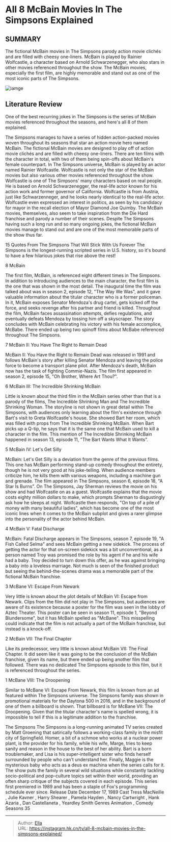 # All 8 McBain Movies In The Simpsons Explained


## SUMMARY 


 The fictional McBain movies in The Simpsons parody action movie clichés and are filled with cheesy one-liners. 
 McBain is played by Rainier Wolfcastle, a character based on Arnold Schwarzenegger, who also stars in other movies referenced throughout the show. 
 The McBain movies, especially the first film, are highly memorable and stand out as one of the most iconic parts of The Simpsons. 

![iamge](https://static1.srcdn.com/wordpress/wp-content/uploads/2023/12/mcbainmovies_insimpsonsexplained.jpg)

## Literature Review
One of the best recurring jokes in The Simpsons is the series of McBain movies referenced throughout the seasons, and here&#39;s all 8 of them explained.




The Simpsons manages to have a series of hidden action-packed movies woven throughout its seasons that star an action movie hero named McBain. The fictional McBain movies are designed to play off of action movie clichés and are filled with cheesy one-liners. There are ten films with the character in total, with two of them being spin-offs about McBain&#39;s female counterpart. In The Simpsons universe, McBain is played by an actor named Rainier Wolfcastle. Wolfcastle is not only the star of the McBain movies but also various other movies referenced throughout the show.
Wolfcastle is one of The Simpsons&#39; many characters based on real people. He is based on Arnold Schwarzenegger, the real-life actor known for his action work and former governor of California. Wolfcastle is from Austria, just like Schwarzenneger, and he looks nearly identical to the real-life actor. Wolfcastle even expressed an interest in politics, as seen by his candidacy for mayor in the recall election of Mayor Diamond Joe Quimby. The McBain movies, themselves, also seem to take inspiration from the Die Hard franchise and parody a number of their scenes. Despite The Simpsons having such a long run and so many ongoing jokes, the fictional McBain movies manage to stand out and are one of the most memorable parts of the show thus far.
            
 
 15 Quotes From The Simpsons That Will Stick With Us Forever 
The Simpsons is the longest-running scripted series in U.S. history, so it&#39;s bound to have a few hilarious jokes that rise above the rest!













 








 8  McBain 
        

The first film, McBain, is referenced eight different times in The Simpsons. In addition to introducing audiences to the main character, the first film is the one that was shown in the most detail. The inaugural time the film was talked about was in season 2, episode 12, &#34;The Way We Was&#34;, and it gave valuable information about the titular character who is a former policeman. In it, McBain exposes Senator Mendoza&#39;s drug cartel, gets kicked off the force, and seeks revenge after his partner and friend is killed.
Throughout the film, McBain faces assassination attempts, defies regulations, and eventually defeats Mendoza by tossing him off a skyscraper. The story concludes with McBain celebrating his victory with his female accomplice, McBabe. There ended up being two spinoff films about McBabe referenced throughout The Simpsons.





 7  McBain II: You Have The Right to Remain Dead 
        

McBain II: You Have the Right to Remain Dead was released in 1991 and follows McBain&#39;s story after killing Senator Mendoza and leaving the police force to become a transport plane pilot. After Mendoza&#39;s death, McBain now has the task of fighting Commie-Nazis. The film first appeared in season 2, episode 15, &#34;Oh Brother, Where Art Thou?&#34;.





 6  McBain III: The Incredible Shrinking McBain 
        

Little is known about the third film in the McBain series other than that is a parody of the films, The Incredible Shrinking Man and The Incredible Shrinking Woman. The storyline is not shown in great detail within The Simpsons, with audiences only learning about the film&#39;s existence through Bart&#39;s visit to Greta Wolfcastle&#39;s house. She showed Bart her room, which was filled with props from The Incredible Shrinking McBain. When Bart picks up a Q-tip, he says that it is the same one that McBain used to kill a character in the film. This mention of The Incredible Shrinking McBain happened in season 13, episode 11, &#34;The Bart Wants What It Wants&#34;.





 5  McBain IV: Let&#39;s Get Silly 
        

McBain: Let&#39;s Get Silly is a deviation from the genre of the previous films. This one has McBain performing stand-up comedy throughout the entirety, though he is not very good at his joke-telling. When audience members criticize him, he kills them with various weapons, including a machine gun and grenade. The film appeared in The Simpsons, season 6, episode 18, &#34;A Star Is Burns&#34;.
On The Simpsons, Jay Sherman reviews the movie on his show and had Wolfcastle on as a guest. Wolfcastle explains that the movie costs eighty million dollars to make, which prompts Sherman to disgustingly ask how he sleeps at night. Wolfcastle then responds, &#34;On top of a pile of money with many beautiful ladies&#34;, which has become one of the most iconic lines when it comes to the McBain subplot and gives a rarer glimpse into the personality of the actor behind McBain.





 4  McBain V: Fatal Discharge 
        

McBain: Fatal Discharge appears in The Simpsons, season 7, episode 19, &#34;A Fish Called Selma&#34; and sees McBain getting a new sidekick. The process of getting the actor for that on-screen sidekick was a bit unconventional, as a person named Troy was promised the role by his agent if he and his wife had a baby. Troy decided to turn down this offer, as he was against bringing a baby into a loveless marriage. Not much is seen of the finished product but seeing the behind-the-scenes drama was a memorable part of the fictional McBain franchise.





 3  McBane VI: Escape From Newark 
        

Very little is known about the plot details of McBain VI: Escape from Newark. Clips from the film did not play in The Simpsons, but audiences are aware of its existence because a poster for the film was seen in the lobby of Aztec Theater. This poster can be seen in season 11, episode 1, &#34;Beyond Blundersome&#34;, but it has McBain spelled as &#34;McBane&#34;. This misspelling could indicate that the film is not actually a part of the McBain franchise, but instead is a knock-off.





 2  McBain VII: The Final Chapter 
        

Like its predecessor, very little is known about McBain VII: The Final Chapter. It did seem like it was going to be the conclusion of the McBain franchise, given its name, but there ended up being another film that followed. There was no dedicated The Simpsons episode to this film, but it is referenced throughout the series.





 1  McBane VIII: The Droopening 
        

Similar to McBane VI: Escape From Newark, this film is known from an ad featured within The Simpsons universe. The Simpsons family was shown in promotional materials for the Daytona 500 in 2016, and in the background of one of them a billboard is shown. That billboard is for McBane VII: The Droopening. Given that the titular character&#39;s name is spelled wrong, it is impossible to tell if this is a legitimate addition to the franchise.
        


 The Simpsons 
The Simpsons is a long-running animated TV series created by Matt Groening that satirically follows a working-class family in the misfit city of Springfield. Homer, a bit of a schmoe who works at a nuclear power plant, is the provider for his family, while his wife, Marge, tries to keep sanity and reason in the house to the best of her ability. Bart is a born troublemaker, and Lisa is his super-intelligent sister who finds herself surrounded by people who can&#39;t understand her. Finally, Maggie is the mysterious baby who acts as a deus ex machina when the series calls for it. The show puts the family in several wild situations while constantly tackling socio-political and pop-culture topics set within their world, providing an often sharp critique of the subjects covered in each episode. This series first premiered in 1989 and has been a staple of Fox&#39;s programming schedule ever since.
 Release Date   December 17, 1989    Cast   Tress MacNeille , Julie Kavner , Harry Shearer , Pamela Hayden , Nancy Cartwright , Hank Azaria , Dan Castellaneta , Yeardley Smith    Genres   Animation , Comedy    Seasons   35    





---

> Author: [Ella](https://instagram.hk.cn/)  
> URL: https://instagram.hk.cn/tv/all-8-mcbain-movies-in-the-simpsons-explained/  

